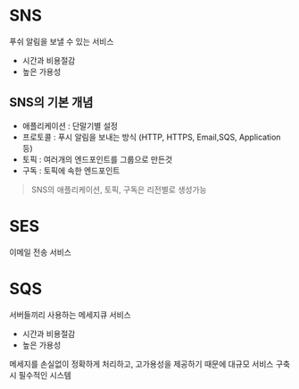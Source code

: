 # SNS

푸쉬 알림을 보낼 수 있는 서비스 

- 시간과 비용절감
- 높은 가용성

## SNS의 기본 개념

- 애플리케이션 : 단말기별 설정
- 프로토콜 : 푸시 알림을 보내는 방식 (HTTP, HTTPS, Email,SQS, Application 등)
- 토픽 : 여러개의 엔드포인트를 그룹으로 만든것
- 구독 : 토픽에 속한 엔드포인트

> SNS의 애플리케이션, 토픽, 구독은 리전별로 생성가능

# SES
이메일 전송 서비스

# SQS
서버들끼리 사용하는 메세지큐 서비스

- 시간과 비용절감
- 높은 가용성

메세지를 손실없이 정확하게 처리하고, 고가용성을 제공하기 때문에 대규모 서비스 구축시 필수적인 시스템